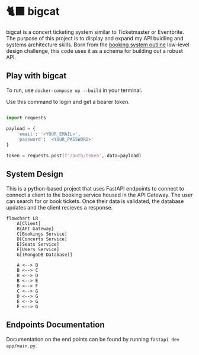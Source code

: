 # 🐈‍⬛ bigcat

bigcat is a concert ticketing system similar to Ticketmaster or Eventbrite. The purpose of this project is to display and expand my API buidling and systems architecture skills. Born from the [booking system outline](https://github.com/ashishps1/awesome-low-level-design/blob/main/problems/concert-ticket-booking-system.md) low-level design challenge, this code uses it as a schema for building out a robust API.

## Play with bigcat

To run, use `docker-compose up --build` in your terminal.

Use this command to login and get a bearer token.
```python

import requests

payload = {
	'email': '<YOUR_EMAIL>',
	'password': '<YOUR_PASSWORD>'
}

token = requests.post(f'/auth/token', data=payload)
```

## System Design
This is a python-based project that uses FastAPI endpoints to connect to connect a client to the booking service housed in the API Gateway. The user can search for or book tickets. Once their data is validated, the database updates and the client recieves a response.

```mermaid
flowchart LR
	A[Client]
	B{API Gateway}
	C[Bookings Service]
	D[Concerts Service]
	E[Seats Service]
	F[Users Service]
	G[(MongoDB Database)]

	A <--> B
	B <--> C
	B <--> D
	B <--> E
	B <--> F
	C <--> G
	D <--> G
	E <--> G
	F <--> G
```

## Endpoints Documentation
Documentation on the end points can be found by running `fastapi dev app/main.py`.